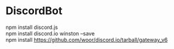 # DiscordBot

npm install discord.js  
npm install discord.io winston –save  
npm install https://github.com/woor/discord.io/tarball/gateway_v6  
